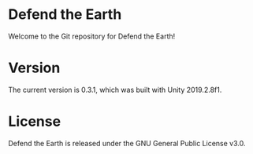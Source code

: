 # Defend the Earth
Welcome to the Git repository for Defend the Earth!

# Version
The current version is 0.3.1, which was built with Unity 2019.2.8f1.

# License
Defend the Earth is released under the GNU General Public License v3.0.
